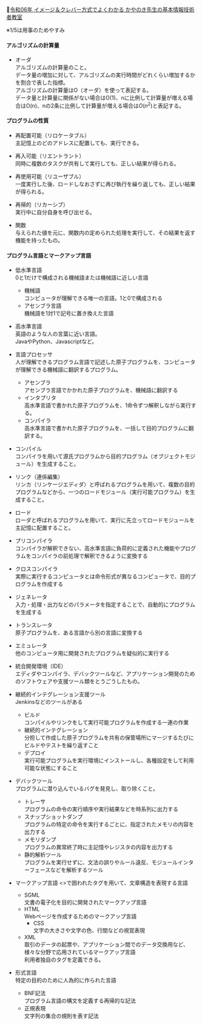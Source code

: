 
📖[令和06年 イメージ＆クレバー方式でよくわかる かやのき先生の基本情報技術者教室](https://gihyo.jp/book/2023/978-4-297-13827-1)

※1/5は用事のためやすみ

#### アルゴリズムの計算量

- オーダ  
  アルゴリズムの計算量のこと。  
  データ量の増加に対して、アルゴリズムの実行時間がどれくらい増加するかを割合で表した指標。  
  アルゴリズムの計算量はO（オーダ）を使って表記する。  
  データ量と計算量に関係がない場合はO(1)、nに比例して計算量が増える場合はO(n)、nの2条に比例して計算量が増える場合は$`O(n^2)`$と表記する。

#### プログラムの性質
- 再配置可能（リロケータブル）  
  主記憶上のどのアドレスに配置しても、実行できる。
- 再入可能（リエントラント）  
  同時に複数のタスクが共有して実行しても、正しい結果が得られる。
- 再使用可能（リユーザブル）  
  一度実行した後、ロードしなおさずに再び執行を繰り返しても、正しい結果が得られる。
- 再帰的（リカーシブ）  
  実行中に自分自身を呼び出せる。

- 関数  
  与えられた値を元に、関数内の定められた処理を実行して、その結果を返す機能を持ったもの。

#### プログラム言語とマークアップ言語

- 低水準言語  
  0と1だけで構成される機械語または機械語に近しい言語
  - 機械語  
    コンピュータが理解できる唯一の言語。1と0で構成される
  - アセンブラ言語  
    機械語を1対1で記号に置き換えた言語
- 高水準言語  
  英語のような人の言葉に近い言語。  
  JavaやPython、Javascriptなど。

- 言語プロセッサ  
  人が理解できるプログラム言語で記述した原子プログラムを、コンピュータが理解できる機械語に翻訳するプログラム。
  - アセンブラ  
    アセンブラ言語でかかれた原子プログラムを、機械語に翻訳する
  - インタプリタ  
    高水準言語で書かれた原子プログラムを、1命令ずつ解釈しながら実行する。
  - コンパイラ  
    高水準言語で書かれた原子プログラムを、一括して目的プログラムに翻訳する。
- コンパイル  
   コンパイラを用いて源氏プログラムから目的プログラム（オブジェクトモジュール）を生成すること。
- リンク（連係編集）  
  リンカ（リンケージエディダ）と呼ばれるプログラムを用いて、複数の目的プログラムなどから、一つのロードモジュール（実行可能プログラム）を生成すること。
- ロード  
  ローダと呼ばれるプログラムを用いて、実行に先立ってロードモジュールを主記憶に配置すること。
- プリコンパイラ  
  コンパイラが解釈できない、高水準言語に負荷的に定義された機能やプログラムをコンパイラの前処理で解釈できるように変換する
- クロスコンパイラ  
  実際に実行するコンピュータとは命令形式が異なるコンピュータで、目的プログラムを作成する
- ジェネレータ  
  入力・処理・出力などのパラメータを指定することで、自動的にプログラムを生成する
- トランスレータ  
  原子プログラムを、ある言語から別の言語に変換する
- エミュレータ  
  他のコンピュータ用に開発されたプログラムを疑似的に実行する
- 統合開発環境（IDE）  
  エディダやコンパイラ、デバックツールなど、アプリケーション開発のためのソフトウェアや支援ツール類をとうごうしたもの。
- 継続的インテグレーション支援ツール  
  Jenkinsなどのツールがある
  - ビルド  
    コンパイルやリンクをして実行可能プログラムを作成する一連の作業
  - 継続的インテグレーション  
    分担して作成した原子プログラムを共有の保管場所にマージするたびにビルドやテストを繰り返すこと
  - デプロイ  
    実行可能プログラムを実行環境にインストールし、各種設定をして利用可能な状態にすること
- デバックツール  
  プログラムに潜り込んでいるバグを発見し、取り除くこと。
  - トレーサ  
    プログラムの命令の実行順序や実行結果などを時系列に出力する
  - スナップショットダンプ  
    プログラムの特定の命令を実行するごとに、指定されたメモリの内容を出力する
  - メモリダンプ  
    プログラムの異常終了時に主記憶やレジスタの内容を出力する
  - 静的解析ツール  
    プログラムを実行せずに、文法の誤りやルール違反、モジュールインターフェースなどを解析するツール
- マークアップ言語
  <>で囲われたタグを用いて、文章構造を表現する言語
  - SGML  
    文書の電子化を目的に開発されたマークアップ言語
  - HTML  
    Webページを作成するためのマークアップ言語
    - CSS  
      文字の大きさや文字の色、行間などの視覚表現
  - XML  
    取引のデータの起票や、アプリケーション間でのデータ交換用など、様々な分野で応用されているマークアップ言語  
    利用者独自のタグを定義できる。
- 形式言語  
  特定の目的のために人為的に作られた言語
  - BNF記法  
    プログラム言語の構文を定義する再帰的な記法
  - 正規表現  
    文字列の集合の規則を表す記法
